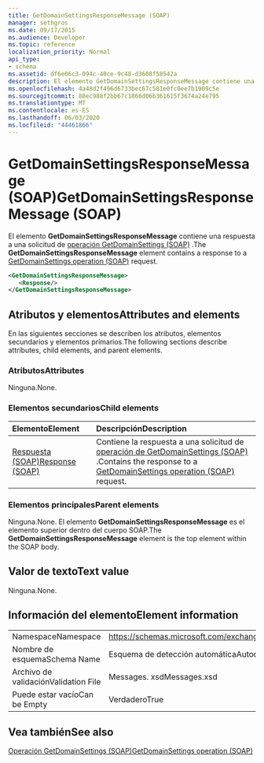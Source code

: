 ```yaml
---
title: GetDomainSettingsResponseMessage (SOAP)
manager: sethgros
ms.date: 09/17/2015
ms.audience: Developer
ms.topic: reference
localization_priority: Normal
api_type:
- schema
ms.assetid: df6e06c3-094c-40ce-9c48-d3608f58542a
description: El elemento GetDomainSettingsResponseMessage contiene una respuesta a una solicitud de operación GetDomainSettings (SOAP).
ms.openlocfilehash: 4a48d2f496d6733bec67c581e0fc0ee7b1909c5e
ms.sourcegitcommit: 88ec988f2bb67c1866d06b361615f3674a24e795
ms.translationtype: MT
ms.contentlocale: es-ES
ms.lasthandoff: 06/03/2020
ms.locfileid: "44461866"
---
```

# <a name="getdomainsettingsresponsemessage-soap"></a><span data-ttu-id="67dfd-103">GetDomainSettingsResponseMessage (SOAP)</span><span class="sxs-lookup"><span data-stu-id="67dfd-103">GetDomainSettingsResponseMessage (SOAP)</span></span>

<span data-ttu-id="67dfd-104">El elemento **GetDomainSettingsResponseMessage** contiene una respuesta a una solicitud de [operación GetDomainSettings (SOAP)](getdomainsettings-operation-soap.md) .</span><span class="sxs-lookup"><span data-stu-id="67dfd-104">The **GetDomainSettingsResponseMessage** element contains a response to a [GetDomainSettings operation (SOAP)](getdomainsettings-operation-soap.md) request.</span></span> 
  
```XML
<GetDomainSettingsResponseMessage>
   <Response/>
</GetDomainSettingsResponseMessage>
```

## <a name="attributes-and-elements"></a><span data-ttu-id="67dfd-105">Atributos y elementos</span><span class="sxs-lookup"><span data-stu-id="67dfd-105">Attributes and elements</span></span>

<span data-ttu-id="67dfd-106">En las siguientes secciones se describen los atributos, elementos secundarios y elementos primarios.</span><span class="sxs-lookup"><span data-stu-id="67dfd-106">The following sections describe attributes, child elements, and parent elements.</span></span>
  
### <a name="attributes"></a><span data-ttu-id="67dfd-107">Atributos</span><span class="sxs-lookup"><span data-stu-id="67dfd-107">Attributes</span></span>

<span data-ttu-id="67dfd-108">Ninguna.</span><span class="sxs-lookup"><span data-stu-id="67dfd-108">None.</span></span>
  
### <a name="child-elements"></a><span data-ttu-id="67dfd-109">Elementos secundarios</span><span class="sxs-lookup"><span data-stu-id="67dfd-109">Child elements</span></span>

|<span data-ttu-id="67dfd-110">**Elemento**</span><span class="sxs-lookup"><span data-stu-id="67dfd-110">**Element**</span></span>|<span data-ttu-id="67dfd-111">**Descripción**</span><span class="sxs-lookup"><span data-stu-id="67dfd-111">**Description**</span></span>|
|:-----|:-----|
|[<span data-ttu-id="67dfd-112">Respuesta (SOAP)</span><span class="sxs-lookup"><span data-stu-id="67dfd-112">Response (SOAP)</span></span>](response-soap.md) <br/> |<span data-ttu-id="67dfd-113">Contiene la respuesta a una solicitud de [operación de GetDomainSettings (SOAP)](getdomainsettings-operation-soap.md) .</span><span class="sxs-lookup"><span data-stu-id="67dfd-113">Contains the response to a [GetDomainSettings operation (SOAP)](getdomainsettings-operation-soap.md) request.</span></span>  <br/> |
   
### <a name="parent-elements"></a><span data-ttu-id="67dfd-114">Elementos principales</span><span class="sxs-lookup"><span data-stu-id="67dfd-114">Parent elements</span></span>

<span data-ttu-id="67dfd-115">Ninguna.</span><span class="sxs-lookup"><span data-stu-id="67dfd-115">None.</span></span> <span data-ttu-id="67dfd-116">El elemento **GetDomainSettingsResponseMessage** es el elemento superior dentro del cuerpo SOAP.</span><span class="sxs-lookup"><span data-stu-id="67dfd-116">The **GetDomainSettingsResponseMessage** element is the top element within the SOAP body.</span></span> 
  
## <a name="text-value"></a><span data-ttu-id="67dfd-117">Valor de texto</span><span class="sxs-lookup"><span data-stu-id="67dfd-117">Text value</span></span>

<span data-ttu-id="67dfd-118">Ninguna.</span><span class="sxs-lookup"><span data-stu-id="67dfd-118">None.</span></span>
  
## <a name="element-information"></a><span data-ttu-id="67dfd-119">Información del elemento</span><span class="sxs-lookup"><span data-stu-id="67dfd-119">Element information</span></span>

|||
|:-----|:-----|
|<span data-ttu-id="67dfd-120">Namespace</span><span class="sxs-lookup"><span data-stu-id="67dfd-120">Namespace</span></span>  <br/> |https://schemas.microsoft.com/exchange/2010/Autodiscover  <br/> |
|<span data-ttu-id="67dfd-121">Nombre de esquema</span><span class="sxs-lookup"><span data-stu-id="67dfd-121">Schema Name</span></span>  <br/> |<span data-ttu-id="67dfd-122">Esquema de detección automática</span><span class="sxs-lookup"><span data-stu-id="67dfd-122">Autodiscover schema</span></span>  <br/> |
|<span data-ttu-id="67dfd-123">Archivo de validación</span><span class="sxs-lookup"><span data-stu-id="67dfd-123">Validation File</span></span>  <br/> |<span data-ttu-id="67dfd-124">Messages. xsd</span><span class="sxs-lookup"><span data-stu-id="67dfd-124">Messages.xsd</span></span>  <br/> |
|<span data-ttu-id="67dfd-125">Puede estar vacío</span><span class="sxs-lookup"><span data-stu-id="67dfd-125">Can be Empty</span></span>  <br/> |<span data-ttu-id="67dfd-126">Verdadero</span><span class="sxs-lookup"><span data-stu-id="67dfd-126">True</span></span>  <br/> |
   
## <a name="see-also"></a><span data-ttu-id="67dfd-127">Vea también</span><span class="sxs-lookup"><span data-stu-id="67dfd-127">See also</span></span>



[<span data-ttu-id="67dfd-128">Operación GetDomainSettings (SOAP)</span><span class="sxs-lookup"><span data-stu-id="67dfd-128">GetDomainSettings operation (SOAP)</span></span>](getdomainsettings-operation-soap.md)

